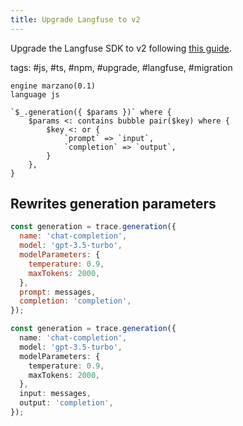```yaml
---
title: Upgrade Langfuse to v2
---
```


Upgrade the Langfuse SDK to v2 following [this guide](https://langfuse.com/docs/sdk/typescript#upgrade1to2).

tags: #js, #ts, #npm, #upgrade, #langfuse, #migration

```grit
engine marzano(0.1)
language js

`$_.generation({ $params })` where {
    $params <: contains bubble pair($key) where {
        $key <: or {
            `prompt` => `input`,
            `completion` => `output`,
        }
    },
}
```

## Rewrites generation parameters

```js
const generation = trace.generation({
  name: 'chat-completion',
  model: 'gpt-3.5-turbo',
  modelParameters: {
    temperature: 0.9,
    maxTokens: 2000,
  },
  prompt: messages,
  completion: 'completion',
});
```

```ts
const generation = trace.generation({
  name: 'chat-completion',
  model: 'gpt-3.5-turbo',
  modelParameters: {
    temperature: 0.9,
    maxTokens: 2000,
  },
  input: messages,
  output: 'completion',
});
```
